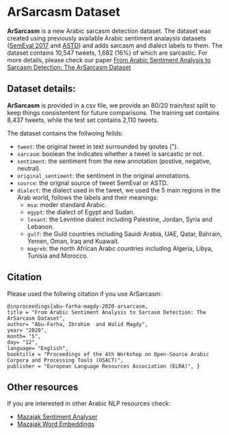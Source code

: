 # ArSarcasm Dataset

**ArSarcasm** is a new Arabic sarcasm detection dataset. The dataset was created using previously available Arabic sentiment analaysis datasets ([SemEval 2017](https://www.aclweb.org/anthology/S17-2088.pdf) and [ASTD](https://www.aclweb.org/anthology/D15-1299.pdf)) and adds sarcasm and dialect labels to them.
The dataset contains 10,547 tweets, 1,682 (16\%) of which are sarcastic. For more details, please check our paper [From Arabic Sentiment Analysis to Sarcasm Detection: The ArSarcasm Dataset]()

## Dataset details:
**ArSarcasm** is provided in a csv file, we provide an 80/20 train/test split to keep things consistentent for future comparisons. The training set contains 8,437 tweets, while the test set contains 2,110 tweets.

The dataset contains the follwoing feilds:
* `tweet`: the original tweet in text surrounded by qoutes (").
* `sarcasm`: boolean the indicates whether a tweet is sarcastic or not.
* `sentiment`: the sentiment from the new annotation (postive, negative, neutral).
* `original_sentiment`: the sentiment in the original annotations.
* `source`: the orignal source of tweet SemEval or ASTD.
* `dialect`: the dialect used in the tweet, we used the 5 main regions in the Arab world, follows the labels and their meanings:
  * `msa`: moder standard Arabic.
  * `egypt`: the dialect of Egypt and Sudan.
  * `levant`: the Levntine dialect including Palestine, Jordan, Syria and Lebanon.
  * `gulf`: the Guld countries including Sauidi Arabia, UAE, Qatar, Bahrain, Yemen, Oman, Iraq and Kuawait.
  * `magreb`: the north African Arabc countries including Algeria, Libya, Tunisia and Morocco.


## Citation
Please used the follwing citation if you use ArSarcasm:
```
@inproceedings{abu-farha-magdy-2020-arsarcasm, 
title = "From Arabic Sentiment Analysis to Sarcasm Detection: The ArSarcasm Dataset",
author= "Abu-Farha, Ibrahim  and Walid Magdy",  
year= "2020",
month= "5",
day= "12",
language= "English",  
booktitle = "Proceedings of the 4th Workshop on Open-Source Arabic Corpora and Processing Tools (OSACT)", 
publisher = "European Language Resources Association (ELRA)", }

```

## Other resources
If you are interested in other Arabic NLP resources check:
* [Mazajak Sentiment Analyser](http://mazajak.inf.ed.ac.uk:8000)
* [Mazajak Word Embeddings](http://mazajak.inf.ed.ac.uk:8000/#embedding-page)
